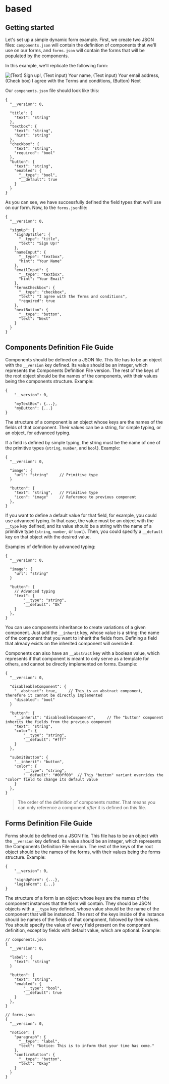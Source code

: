 # based

## Getting started

Let's set up a simple dynamic form example.
First, we create two JSON files: `components.json` will contain the definition of components that we'll use on our forms, and `forms.json` will contain the forms that will be populated by the components.

In this example, we'll replicate the following form:

![(Text) Sign up!, (Text input) Your name, (Text input) Your email address, (Check box) I agree with the Terms and conditions, (Button) Next](https://i.imgur.com/c03EzLS.png)

Our `components.json` file should look like this:

```jsonc
{
  "__version": 0,

  "title": {
    "text": "string"
  },
  "textbox": {
    "text": "string",
    "hint": "string"
  },
  "checkbox": {
    "text": "string",
    "required": "bool"
  },
  "button": {
    "text": "string",
    "enabled": {
      "__type": "bool",
      "__default": true
    }
  }
}
```

As you can see, we have successfully defined the field types that we'll use on our form. Now, to the `forms.json`file:

```jsonc
{
  "__version": 0,

  "signUp": {
    "signUpTitle": {
      "__type": "title",
      "text": "Sign Up!"
    },
    "nameInput": {
      "__type": "textbox",
      "hint": "Your Name"
    },
    "emailInput": {
      "__type": "textbox",
      "hint": "Your Email"
    },
    "termsCheckbox": {
      "__type": "checkbox",
      "text": "I agree with the Terms and conditions",
      "required": true
    },
    "nextButton": {
      "__type": "button",
      "text": "Next"
    }
  }
}
```

## Components Definition File Guide

Components should be defined on a JSON file. This file has to be an object with the `__version` key defined. Its value should be an integer, which represents the Components Definition File version. The rest of the keys of the root object should be the names of the components, with their values being the components structure. Example:

```jsonc
{
    "__version": 0,

    "myTextBox": {...},
    "myButton": {...}
}
```

The structure of a component is an object whose keys are the names of the fields of that component. Their values can be a string, for simple typing, or an object, for advanced typing.

If a field is defined by simple typing, the string must be the name of one of the primitive types (`string`, `number`, and `bool`). Example:

```jsonc
{
  "__version": 0,

  "image": {
    "url": "string"     // Primitive type
  }

  "button": {
    "text": "string",   // Primitive type
    "icon": "image"     // Reference to previous component
  },
}
```

If you want to define a default value for that field, for example, you could use advanced typing. In that case, the value must be an object with the `__type` key defined, and its value should be a string with the name of a primitive type (`string`, `number`, or `bool`). Then, you could specify a `__default` key on that object with the desired value.

Examples of definition by advanced typing:

```jsonc
{
  "__version": 0,

  "image": {
    "url": "string"
  }

  "button": {
    // Advanced typing
    "text": {
        "__type": "string",
        "__default": "Ok"
    }
  },
}
```

You can use components inheritance to create variations of a given component. Just add the `__inherit` key, whose value is a string: the name of the component that you want to inherit the fields from. Defining a field that already exists on the inherited component will override it.

Components can also have an `__abstract` key with a boolean value, which represents if that component is meant to only serve as a template for others, and cannot be directly implemented on forms. Example:

```jsonc
{
  "__version": 0,

  "disableableComponent": {
    "__abstract": true,     // This is an abstract component, therefore it cannot be directly implemented
    "disabled": "bool"
  }

  "button": {
    "__inherit": "disableableComponent",     // The "button" component inherits the fields from the previous component
    "text": "string",
    "color": {
        "__type": "string",
        "__default": "#fff"
    }
  },

  "submitButton": {
    "__inherit": "button",
    "color": {
        "__type": "string",
        "__default": "#00ff00"  // This "button" variant overrides the "color" field to change its default value
    }
  },
}
```

> The order of the definition of components matter. That means you can only reference a component _after_ it is defined on this file.

## Forms Definition File Guide

Forms should be defined on a JSON file. This file has to be an object with the `__version` key defined. Its value should be an integer, which represents the Components Definition File version. The rest of the keys of the root object should be the names of the forms, with their values being the forms structure. Example:

```jsonc
{
    "__version": 0,

    "signUpForm": {...},
    "logInForm": {...}
}
```

The structure of a form is an object whose keys are the names of the component instances that the form will contain. They should be JSON objects with a `__type` key defined, whose value should be the name of the component that will be instanced. The rest of the keys inside of the instance should be names of the fields of that component, followed by their values. You should specify the value of every field present on the component definition, except by fields with default value, which are optional. Example:

```jsonc
// components.json
{
  "__version": 0,

  "label": {
    "text": "string"
  }

  "button": {
    "text": "string",
    "enabled": {
        "__type": "bool",
        "__default": true
    }
  },
}
```

```jsonc
// forms.json
{
  "__version": 0,

  "notice": {
    "paragraph": {
      "__type": "label",
      "text": "Notice: This is to inform that your time has come."
    },
    "confirmButton": {
      "__type": "button",
      "text": "Okay"
    }
  }
}
```
